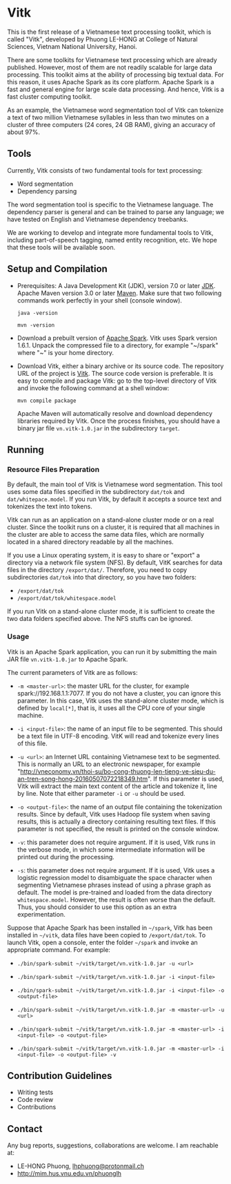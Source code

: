 # Vitk #

This is the first release of a Vietnamese text processing toolkit,
which is called "Vitk", developed by Phuong LE-HONG at College of
Natural Sciences, Vietnam National University, Hanoi.

There are some toolkits for Vietnamese text processing which are
already published. However, most of them are not readily scalable for
large data processing. This toolkit aims at the ability of processing
big textual data. For this reason, it uses Apache Spark as its core
platform. Apache Spark is a fast and general engine for large
scale data processing. And hence, Vitk is a fast cluster computing
toolkit.

As an example, the Vietnamese word segmentation tool of Vitk can
tokenize a text of two million Vietnamese syllables in less than two
minutes on a cluster of three computers (24 cores, 24 GB RAM), giving an
accuracy of about 97%.

## Tools ##

Currently, Vitk consists of two fundamental tools for text processing:

* Word segmentation
* Dependency parsing 

The word segmentation tool is specific to the Vietnamese language. The
dependency parser is general and can be trained to parse any
language; we have tested on English and Vietnamese dependency treebanks.

We are working to develop and integrate more fundamental tools to
Vitk, including part-of-speech tagging, named entity recognition,
etc. We hope that these tools will be available soon. 

## Setup and Compilation ##

* Prerequisites: A Java Development Kit (JDK), version 7.0 or
  later [JDK](http://www.oracle.com/technetwork/java/javase/downloads/index.html).
	Apache Maven version 3.0 or later [Maven](http://maven.apache.org/). Make
  sure that two following commands work perfectly in your shell
  (console window).

	`java -version`
	
	`mvn -version`

* Download a prebuilt version of [Apache Spark](https://spark.apache.org/).
	Vitk uses Spark version 1.6.1. Unpack the compressed file to a directory,
	for example "~/spark" where "~" is your home directory.

* Download Vitk, either a binary archive or its source code. The
  repository URL of the project is [Vitk](https://github.com/phuonglh/vn.vitk.git).
  The source code version is preferable. It is easy to compile and
  package Vitk: go to the top-level directory of Vitk and invoke the
  following command at a shell window:

	`mvn compile package`

	Apache Maven will automatically resolve and download dependency
	libraries required by Vitk. Once the process finishes, you should
	have a binary jar file `vn.vitk-1.0.jar` in the subdirectory
	`target`. 


## Running ##

### Resource Files Preparation ###

By default, the main tool of Vitk is Vietnamese word
segmentation. This tool uses some data files specified in the
subdirectory `dat/tok` and `dat/whitepace.model`. If you run Vitk, by
default it accepts a source text and tokenizes the text into
tokens. 

Vitk can run as an application on a stand-alone cluster mode  or on a
real cluster. Since the toolkit runs on a cluster, it is required that
all machines in the cluster are able to access the same data files,
which are normally located in a shared directory readable by all the
machines.

If you use a Linux operating system, it is easy to share or
"export" a directory via a network file system (NFS). By default, VitK
searches for data files in the directory `/export/dat/`. Therefore, you need
to copy subdirectories `dat/tok` into that directory, so you have two folders:

* `/export/dat/tok`
* `/export/dat/tok/whitespace.model`

If you run Vitk on a stand-alone cluster mode, it is sufficient to
create the two data folders specified above. The NFS stuffs can be
ignored. 

### Usage ###

Vitk is an Apache Spark application, you can run it by submitting the
main JAR file `vn.vitk-1.0.jar` to Apache Spark.

The current parameters of Vitk are as follows:

* `-m <master-url>`: the master URL for the cluster, for example
  spark://192.168.1.1:7077. If you do not have a cluster, you can
  ignore this parameter. In this case, Vitk uses the stand-alone
  cluster mode, which is defined by `local[*]`, that is, it uses all
  the CPU core of your single machine.

* `-i <input-file>`: the name of an input file to be segmented. This
   should be a text file in UTF-8 encoding. VitK will read and
   tokenize every lines of this file.

* `-u <url>`: an Internet URL containing Vietnamese text to be
   segmented. This is normally an URL to an electronic newspaper, for
   example "http://vneconomy.vn/thoi-su/bo-cong-thuong-len-tieng-ve-sieu-du-an-tren-song-hong-20160507072218349.htm".
	 If this parameter is used, Vitk will extract the main text content
   of the article and tokenize it, line by line. Note that either
   parameter `-i` or `-u` should be used.  

* `-o <output-file>`: the name of an output file containing the
   tokenization results. Since by default, Vitk uses Hadoop file
   system when saving results, this is actually a directory containing
   resulting text files. If this parameter is not specified, the result is
   printed on the console window.

* `-v`: this parameter does not require argument. If it is used, Vitk
   runs in the verbose mode, in which some intermediate information
   will be printed out during the processing.
	
* `-s`: this parameter does not require argument. If it is used, Vitk
   uses a logistic regression model to disambiguate the space
   character when segmenting Vietnamese phrases instead of using a
   phrase graph as default. The model is
   pre-trained and loaded from the data directory `whitespace.model`.
   However, the result is often worse than the default. Thus, you should
   consider to use this option as an extra experimentation.

Suppose that Apache Spark has been installed in `~/spark`, Vitk has
been installed in `~/vitk`, data files have been copied to
`/export/dat/tok`. To launch Vitk, open a console, enter the folder `~/spark`
and invoke an appropriate command. For example:

*	`./bin/spark-submit ~/vitk/target/vn.vitk-1.0.jar -u <url>`

* `./bin/spark-submit ~/vitk/target/vn.vitk-1.0.jar -i <input-file>`

* `./bin/spark-submit ~/vitk/target/vn.vitk-1.0.jar -i <input-file> -o <output-file>`

* `./bin/spark-submit ~/vitk/target/vn.vitk-1.0.jar -m <master-url> -u <url>`

* `./bin/spark-submit ~/vitk/target/vn.vitk-1.0.jar -m <master-url> -i <input-file> -o <output-file>`

* `./bin/spark-submit ~/vitk/target/vn.vitk-1.0.jar -m <master-url> -i  <input-file> -o <output-file> -v`


## Contribution Guidelines ##

* Writing tests
* Code review
* Contributions

## Contact ##

Any bug reports, suggestions, collaborations are welcome. I am
reachable at: 

* LE-HONG Phuong, <lhphuong@protonmail.ch>
* http://mim.hus.vnu.edu.vn/phuonglh
